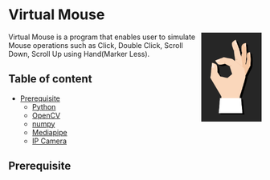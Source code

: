 # Virtual Mouse
<a href="http://www.freepik.com"><img src="images/logo.jpg" width="120" height="178" align="right" alt="Designed by macrovector_official / Freepik"></a>
Virtual Mouse is a program that enables user to simulate Mouse operations such as Click, Double Click, Scroll Down, Scroll Up using Hand(Marker Less).

## Table of content
- [Prerequisite](#Prerequisite)
    - [Python](#tpython)
    - [OpenCV](#opencv)
    - [numpy](#numpy)
    - [Mediapipe](#mediapipe)
    - [IP Camera](#IPCamera)


## Prerequisite
